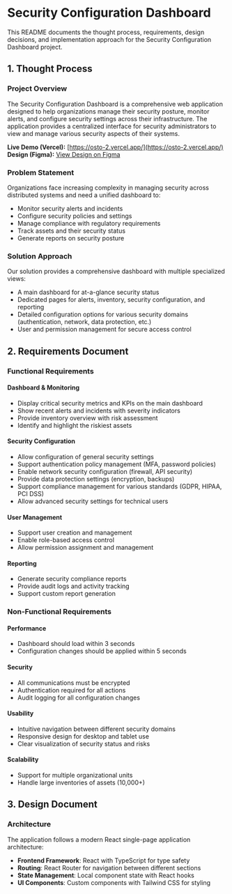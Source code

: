 # Security Configuration Dashboard  
This README documents the thought process, requirements, design decisions, and implementation approach for the Security Configuration Dashboard project.  

## 1. Thought Process  
### Project Overview  
The Security Configuration Dashboard is a comprehensive web application designed to help organizations manage their security posture, monitor alerts, and configure security settings across their infrastructure. The application provides a centralized interface for security administrators to view and manage various security aspects of their systems.  

**Live Demo (Vercel):** [https://osto-2.vercel.app/](https://osto-2.vercel.app/)  
**Design (Figma):** [View Design on Figma](https://www.figma.com/design/KUtHTEpbIO8XXr1Dvb0ohe/hack-3?node-id=0-1&t=Jrr8fDc47xzw6kk4-1)  

### Problem Statement  
Organizations face increasing complexity in managing security across distributed systems and need a unified dashboard to:  
- Monitor security alerts and incidents  
- Configure security policies and settings  
- Manage compliance with regulatory requirements  
- Track assets and their security status  
- Generate reports on security posture  

### Solution Approach  
Our solution provides a comprehensive dashboard with multiple specialized views:  
- A main dashboard for at-a-glance security status  
- Dedicated pages for alerts, inventory, security configuration, and reporting  
- Detailed configuration options for various security domains (authentication, network, data protection, etc.)  
- User and permission management for secure access control  

## 2. Requirements Document  
### Functional Requirements  
#### Dashboard & Monitoring  
- Display critical security metrics and KPIs on the main dashboard  
- Show recent alerts and incidents with severity indicators  
- Provide inventory overview with risk assessment  
- Identify and highlight the riskiest assets  

#### Security Configuration  
- Allow configuration of general security settings  
- Support authentication policy management (MFA, password policies)  
- Enable network security configuration (firewall, API security)  
- Provide data protection settings (encryption, backups)  
- Support compliance management for various standards (GDPR, HIPAA, PCI DSS)  
- Allow advanced security settings for technical users  

#### User Management  
- Support user creation and management  
- Enable role-based access control  
- Allow permission assignment and management  

#### Reporting  
- Generate security compliance reports  
- Provide audit logs and activity tracking  
- Support custom report generation  

### Non-Functional Requirements  
#### Performance  
- Dashboard should load within 3 seconds  
- Configuration changes should be applied within 5 seconds  

#### Security  
- All communications must be encrypted  
- Authentication required for all actions  
- Audit logging for all configuration changes  

#### Usability  
- Intuitive navigation between different security domains  
- Responsive design for desktop and tablet use  
- Clear visualization of security status and risks  

#### Scalability  
- Support for multiple organizational units  
- Handle large inventories of assets (10,000+)  

## 3. Design Document  
### Architecture  
The application follows a modern React single-page application architecture:  
- **Frontend Framework**: React with TypeScript for type safety  
- **Routing**: React Router for navigation between different sections  
- **State Management**: Local component state with React hooks  
- **UI Components**: Custom components with Tailwind CSS for styling  
